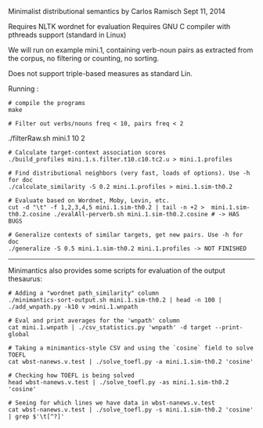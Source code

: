 Minimalist distributional semantics
by Carlos Ramisch
Sept 11, 2014

Requires NLTK wordnet for evaluation
Requires GNU C compiler with pthreads support (standard in Linux)

We will run on example mini.1, containing verb-noun pairs as extracted from the
corpus, no filtering or counting, no sorting.

Does not support triple-based measures as standard Lin.

Running :

    # compile the programs
    make                        
  
    # Filter out verbs/nouns freq < 10, pairs freq < 2
  ./filterRaw.sh mini.1 10 2   
  
    # Calculate target-context association scores
    ./build_profiles mini.1.s.filter.t10.c10.tc2.u > mini.1.profiles
  
    # Find distributional neighbors (very fast, loads of options). Use -h for doc
    ./calculate_similarity -S 0.2 mini.1.profiles > mini.1.sim-th0.2
  
    # Evaluate based on Wordnet, Moby, Levin, etc.
    cut -d "\t" -f 1,2,3,4,5 mini.1.sim-th0.2 | tail -n +2 >  mini.1.sim-th0.2.cosine ./evalAll-perverb.sh mini.1.sim-th0.2.cosine # -> HAS BUGS
  
    # Generalize contexts of similar targets, get new pairs. Use -h for doc
    ./generalize -S 0.5 mini.1.sim-th0.2 mini.1.profiles -> NOT FINISHED


-----------------------

Minimantics also provides some scripts for evaluation of the output thesaurus:

    # Adding a "wordnet path_similarity" column
    ./minimantics-sort-output.sh mini.1.sim-th0.2 | head -n 100 | ./add_wnpath.py -k10 v >mini.1.wnpath
    
    # Eval and print averages for the 'wnpath' column
    cat mini.1.wnpath | ./csv_statistics.py 'wnpath' -d target --print-global
    
    # Taking a minimantics-style CSV and using the `cosine` field to solve TOEFL
    cat wbst-nanews.v.test | ./solve_toefl.py -a mini.1.sim-th0.2 'cosine'
    
    # Checking how TOEFL is being solved
    head wbst-nanews.v.test | ./solve_toefl.py -as mini.1.sim-th0.2 'cosine'
    
    # Seeing for which lines we have data in wbst-nanews.v.test
    cat wbst-nanews.v.test | ./solve_toefl.py -s mini.1.sim-th0.2 'cosine' | grep $'\t[^?]'
